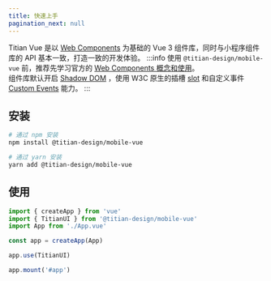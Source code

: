 ```yaml
---
title: 快速上手
pagination_next: null
---
```


Titian Vue 是以 [Web Components](https://developer.mozilla.org/en-US/docs/Web/Web_Components) 为基础的 Vue 3 组件库，同时与小程序组件库的 API 基本一致，打造一致的开发体验。
:::info
使用 `@titian-design/mobile-vue` 前，推荐先学习官方的 [Web Components 概念和使用](https://developer.mozilla.org/zh-CN/docs/Web/Web_Components)。<br />
组件库默认开启 [Shadow DOM](https://developer.mozilla.org/en-US/docs/Web/Web_Components/Using_shadow_DOM) ，使用 W3C 原生的插槽 [slot](https://developer.mozilla.org/en-US/docs/Web/API/Element/slot) 和自定义事件 [Custom Events](https://developer.mozilla.org/en-US/docs/Web/API/CustomEvent ) 能力。
::: 

## 安装

```bash showLineNumbers
# 通过 npm 安装
npm install @titian-design/mobile-vue

# 通过 yarn 安装
yarn add @titian-design/mobile-vue
```

## 使用

```js showLineNumbers
import { createApp } from 'vue'
import { TitianUI } from '@titian-design/mobile-vue'
import App from './App.vue'

const app = createApp(App)

app.use(TitianUI)

app.mount('#app')
```
